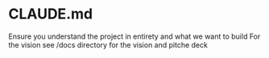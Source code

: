 # CLAUDE.md
Ensure you understand the project in entirety and what we want to build 
For the vision see /docs directory for the vision and pitche deck